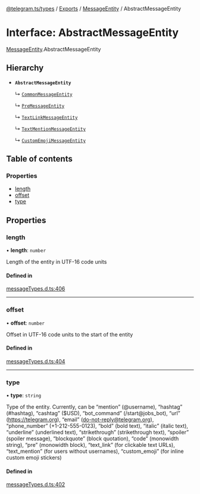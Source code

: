 [@telegram.ts/types](../README.md) / [Exports](../modules.md) / [MessageEntity](../modules/MessageEntity.md) / AbstractMessageEntity

# Interface: AbstractMessageEntity

[MessageEntity](../modules/MessageEntity.md).AbstractMessageEntity

## Hierarchy

- **`AbstractMessageEntity`**

  ↳ [`CommonMessageEntity`](MessageEntity.CommonMessageEntity.md)

  ↳ [`PreMessageEntity`](MessageEntity.PreMessageEntity.md)

  ↳ [`TextLinkMessageEntity`](MessageEntity.TextLinkMessageEntity.md)

  ↳ [`TextMentionMessageEntity`](MessageEntity.TextMentionMessageEntity.md)

  ↳ [`CustomEmojiMessageEntity`](MessageEntity.CustomEmojiMessageEntity.md)

## Table of contents

### Properties

- [length](MessageEntity.AbstractMessageEntity.md#length)
- [offset](MessageEntity.AbstractMessageEntity.md#offset)
- [type](MessageEntity.AbstractMessageEntity.md#type)

## Properties

### length

• **length**: `number`

Length of the entity in UTF-16 code units

#### Defined in

[messageTypes.d.ts:406](https://github.com/telegramsjs/types/blob/d08200f/src/messageTypes.d.ts#L406)

___

### offset

• **offset**: `number`

Offset in UTF-16 code units to the start of the entity

#### Defined in

[messageTypes.d.ts:404](https://github.com/telegramsjs/types/blob/d08200f/src/messageTypes.d.ts#L404)

___

### type

• **type**: `string`

Type of the entity. Currently, can be “mention” (@username), “hashtag” (#hashtag), “cashtag” ($USD), “bot_command” (/start@jobs_bot), “url” (https://telegram.org), “email” (do-not-reply@telegram.org), “phone_number” (+1-212-555-0123), “bold” (bold text), “italic” (italic text), “underline” (underlined text), “strikethrough” (strikethrough text), “spoiler” (spoiler message), “blockquote” (block quotation), “code” (monowidth string), “pre” (monowidth block), “text_link” (for clickable text URLs), “text_mention” (for users without usernames), “custom_emoji” (for inline custom emoji stickers)

#### Defined in

[messageTypes.d.ts:402](https://github.com/telegramsjs/types/blob/d08200f/src/messageTypes.d.ts#L402)
